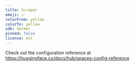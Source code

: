```yaml
---
title: Scraper
emoji: 📈
colorFrom: yellow
colorTo: yellow
sdk: docker
pinned: false
license: mit
---
```


Check out the configuration reference at https://huggingface.co/docs/hub/spaces-config-reference
